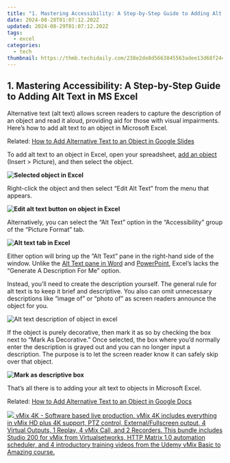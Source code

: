```yaml
---
title: "1. Mastering Accessibility: A Step-by-Step Guide to Adding Alt Text in MS Excel"
date: 2024-08-28T01:07:12.202Z
updated: 2024-08-29T01:07:12.202Z
tags:
  - excel
categories:
  - tech
thumbnail: https://thmb.techidaily.com/238e2de8d5663845563adee13d68f244664dc4975f435870883240d8e13b1f76.jpg
---
```


## 1. Mastering Accessibility: A Step-by-Step Guide to Adding Alt Text in MS Excel

Alternative text (alt text) allows screen readers to capture the description of an object and read it aloud, providing aid for those with visual impairments. Here’s how to add alt text to an object in Microsoft Excel.

Related: [How to Add Alternative Text to an Object in Google Slides](https://fake-location.techidaily.com/life360-circle-everything-you-need-to-know-on-poco-m6-pro-5g-drfone-by-drfone-virtual-android/) 

 To add alt text to an object in Excel, open your spreadsheet, [add an object](https://fox-boxes.techidaily.com/simplified-steps-for-photo-motion-blur-in-photoshop/) (Insert > Picture), and then select the object.

**![Selected object in Excel](https://static1.howtogeekimages.com/wordpress/wp-content/uploads/2020/07/Seleted-object-in-Excel.png)** 

 Right-click the object and then select “Edit Alt Text” from the menu that appears.

**![Edit alt text button on object in Excel](https://static1.howtogeekimages.com/wordpress/wp-content/uploads/2020/07/Edit-alt-text-button-on-object-in-Excel.png)** 

 Alternatively, you can select the “Alt Text” option in the “Accessibility” group of the “Picture Format” tab.

**![Alt text tab in Excel](https://static1.howtogeekimages.com/wordpress/wp-content/uploads/2020/07/Alt-text-tab-in-Excel.png)** 

 Either option will bring up the “Alt Text” pane in the right-hand side of the window. Unlike the [Alt Text pane in Word](https://eaxpv-info.techidaily.com/updated-2024-approved-from-raw-footage-to-final-cut-youtube-and-its-equivalents/) and [PowerPoint](https://driver-error.techidaily.com/auditory-bliss-achieved-with-win11/), Excel’s lacks the “Generate A Description For Me” option.

 Instead, you’ll need to create the description yourself. The general rule for alt text is to keep it brief and descriptive. You also can omit unnecessary descriptions like “image of” or “photo of” as screen readers announce the object for you.

![Alt text description of object in excel](https://static1.howtogeekimages.com/wordpress/wp-content/uploads/2020/07/Alt-text-description-of-object-in-excel.png) 

 If the object is purely decorative, then mark it as so by checking the box next to “Mark As Decorative.” Once selected, the box where you’d normally enter the description is grayed out and you can no longer input a description. The purpose is to let the screen reader know it can safely skip over that object.

**![Mark as descriptive box](https://static1.howtogeekimages.com/wordpress/wp-content/uploads/2020/07/Mark-as-descriptive-box.png)** 

 That’s all there is to adding your alt text to objects in Microsoft Excel.

Related: [How to Add Alternative Text to an Object in Google Docs](https://vp-tips.techidaily.com/updated-2024-approved-vlc-media-player-your-free-windows-substitute/)

<ins class="adsbygoogle"
     style="display:block"
     data-ad-format="autorelaxed"
     data-ad-client="ca-pub-7571918770474297"
     data-ad-slot="1223367746"></ins>



<ins class="adsbygoogle"
     style="display:block"
     data-ad-client="ca-pub-7571918770474297"
     data-ad-slot="8358498916"
     data-ad-format="auto"
     data-full-width-responsive="true"></ins>



<!-- affiliate ads begin -->
<a href="https://secure.2checkout.com/order/checkout.php?PRODS=30901369&QTY=1&AFFILIATE=108875&CART=1"> <img src="https://secure.avangate.com/images/merchant/ce9a6fb2becc2d235e62b125e9260102/products/1_copy_vMixCallScreenshot1-large.jpg" border="0"> vMix 4K - Software based live production. vMix 4K includes everything in vMix HD plus 4K support, PTZ control, External/Fullscreen output, 4 Virtual Outputs, 1 Replay, 4 vMix Call, and 2 Recorders. 
This bundle includes Studio 200 for vMix from Virtualsetworks, HTTP Matrix 1.0 automation scheduler, and 4 introductory training videos from the Udemy vMix Basic to Amazing course. </a>
<!-- affiliate ads end -->